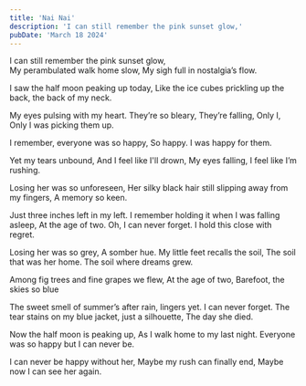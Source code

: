 ```yaml
---
title: 'Nai Nai'
description: 'I can still remember the pink sunset glow,'
pubDate: 'March 18 2024'
---
```


I can still remember the pink sunset glow,  
My perambulated walk home slow, 
My sigh full in nostalgia’s flow. 

I saw the half moon peaking up today,
Like the ice cubes prickling up the back,
the back of my neck.

My eyes pulsing with my heart. 
They’re so bleary, 
They’re falling, 
Only I,
Only I was picking them up. 

I remember, 
everyone was so happy, 
So happy. 
I was happy for them. 

Yet my tears unbound, 
And I feel like I'll drown,
My eyes falling, 
I feel like I’m rushing. 

Losing her was so unforeseen, 
Her silky black hair still slipping away from my fingers, 
A memory so keen. 

Just three inches left in my left. 
I remember holding it when I was falling asleep,
At the age of two.
Oh, I can never forget. 
I hold this close with regret. 

Losing her was so grey,
A somber hue. 
My little feet recalls the soil, 
The soil that was her home. 
The soil where dreams grew. 

Among fig trees and fine grapes we flew, 
At the age of two, 
Barefoot, the skies so blue 

The sweet smell of summer’s after rain, lingers yet. 
I can never forget. 
The tear stains on my blue jacket, 
just a silhouette, 
The day she died. 

Now the half moon is peaking up, 
As I walk home to my last night. 
Everyone was so happy but I can never  be. 

I can never be happy without her, 
Maybe my rush can finally end,
Maybe now I can see her again.